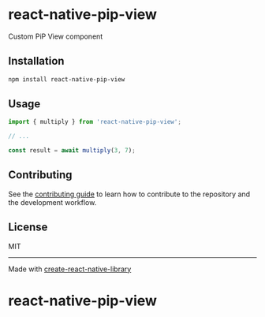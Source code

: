 # react-native-pip-view

Custom PiP View component

## Installation

```sh
npm install react-native-pip-view
```

## Usage


```js
import { multiply } from 'react-native-pip-view';

// ...

const result = await multiply(3, 7);
```


## Contributing

See the [contributing guide](CONTRIBUTING.md) to learn how to contribute to the repository and the development workflow.

## License

MIT

---

Made with [create-react-native-library](https://github.com/callstack/react-native-builder-bob)
# react-native-pip-view
